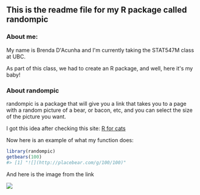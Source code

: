 This is the readme file for my R package called randompic
---------------------------------------------------------

### About me:

My name is Brenda D'Acunha and I'm currently taking the STAT547M class at UBC.

As part of this class, we had to create an R package, and well, here it's my baby!

### About randompic

randompic is a package that will give you a link that takes you to a page with a random picture of a bear, or bacon, etc, and you can select the size of the picture you want.

I got this idea after checking this site: [R for cats](http://rforcats.net)

Now here is an example of what my function does:

``` r
library(randompic)
getbears(100)
#> [1] "![](http://placebear.com/g/100/100)"
```

And here is the image from the link

![](http://placebear.com/g/100/100)
